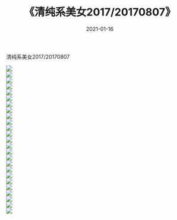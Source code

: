 ﻿---
layout: post
title:  《清纯系美女2017/20170807》
date:   2021-01-16
img: http://pic.660000.xyz/1:/清纯系美女/2017/20170807/000.jpg
categories: [美女, 清纯, 唯美]
---

清纯系美女2017/20170807

 ![](http://pic.660000.xyz/1:/清纯系美女/2017/20170807/001.jpg) <br>![](http://pic.660000.xyz/1:/清纯系美女/2017/20170807/002.jpg) <br>![](http://pic.660000.xyz/1:/清纯系美女/2017/20170807/003.jpg) <br>![](http://pic.660000.xyz/1:/清纯系美女/2017/20170807/004.jpg) <br>![](http://pic.660000.xyz/1:/清纯系美女/2017/20170807/005.jpg) <br>![](http://pic.660000.xyz/1:/清纯系美女/2017/20170807/006.jpg) <br>![](http://pic.660000.xyz/1:/清纯系美女/2017/20170807/007.jpg) <br>![](http://pic.660000.xyz/1:/清纯系美女/2017/20170807/008.jpg) <br>![](http://pic.660000.xyz/1:/清纯系美女/2017/20170807/009.jpg) <br>![](http://pic.660000.xyz/1:/清纯系美女/2017/20170807/010.jpg) <br>![](http://pic.660000.xyz/1:/清纯系美女/2017/20170807/011.jpg) <br>![](http://pic.660000.xyz/1:/清纯系美女/2017/20170807/012.jpg) <br>![](http://pic.660000.xyz/1:/清纯系美女/2017/20170807/013.jpg) <br>![](http://pic.660000.xyz/1:/清纯系美女/2017/20170807/014.jpg) <br>![](http://pic.660000.xyz/1:/清纯系美女/2017/20170807/015.jpg) <br>![](http://pic.660000.xyz/1:/清纯系美女/2017/20170807/016.jpg) <br>![](http://pic.660000.xyz/1:/清纯系美女/2017/20170807/017.jpg) <br>![](http://pic.660000.xyz/1:/清纯系美女/2017/20170807/018.jpg) <br>![](http://pic.660000.xyz/1:/清纯系美女/2017/20170807/019.jpg) <br>![](http://pic.660000.xyz/1:/清纯系美女/2017/20170807/020.jpg) <br>![](http://pic.660000.xyz/1:/清纯系美女/2017/20170807/021.jpg) <br>![](http://pic.660000.xyz/1:/清纯系美女/2017/20170807/022.jpg) <br>![](http://pic.660000.xyz/1:/清纯系美女/2017/20170807/023.jpg) <br>![](http://pic.660000.xyz/1:/清纯系美女/2017/20170807/024.jpg) <br>![](http://pic.660000.xyz/1:/清纯系美女/2017/20170807/025.jpg) <br>